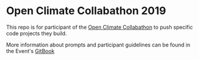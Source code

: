 # Open Climate Collabathon 2019
This repo is for participant of the [Open Climate Collabathon](https://collabathon.openclimate.earth) to push specific code projects they build.

More information about prompts and participant guidelines can be found in the Event's [GitBook](https://collabathon-docs.openclimate.earth/)

